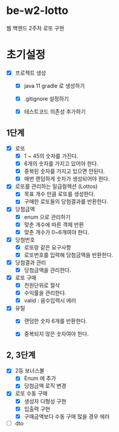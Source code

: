 # be-w2-lotto
웹 백엔드 2주차 로또 구현

# 초기설정
- [x] 프로젝트 생성
  - [x] java 11 gradle 로 생성하기
  - [x] .gitignore 설정하기
  - [x] 테스트코드 의존성 추가하기


## 1단계
- [x] 로또
  - [x] 1 ~ 45의 숫자를 가진다.
  - [x] 6개의 숫자를 가지고 있어야 한다.
  - [x] 중복된 숫자를 가지고 있으면 안된다.
  - [x] 매번 랜덤하게 숫자가 생성되어야 한다.
- [x] 로또를 관리하는 일급컬렉션 (Lottos)
  - [x] 목표 개수 만큼 로또를 생성한다.
  - [x] 구매한 로또들의 당첨결과를 반환한다.
- [x] 당첨금액
  - [x] enum 으로 관리하기
  - [x] 맞춘 개수에 따른 객체 반환
  - [x] 맞춘 개수가 0~6개여야 한다.
- [x] 당첨번호
  - [x] 로또랑 같은 요구사항
  - [x] 로또번호를 입력해 당첨금액을 반환한다.
- [x] 당첨결과 관리
  - [x] 당첨금액을 관리한다.
- [x] 로또 구매
  - [x] 천원단위로 절삭
  - [x] 수익률을 관리한다.
  - [x] valid : 음수입력시 에러
- [x] 유틸
  - [x] 랜덤한 숫자 6개를 반환한다.
  - [x] 중복되지 않은 숫자여야 한다.


## 2, 3단계
- [x] 2등 보너스볼
  - [x] Enum 에 추가
  - [x] 당첨금액 로직 변경
- [x] 로또 수동 구매
  - [x] 생성자 다형성 구현
  - [x] 입출력 구현
  - [x] 구매금액보다 수동 구매 많을 경우 에러
- [ ] dto